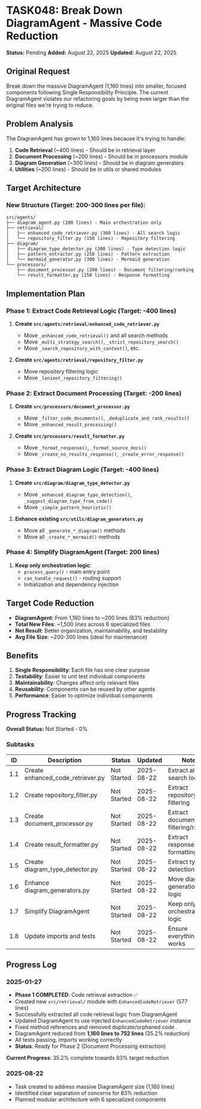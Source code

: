# TASK048: Break Down DiagramAgent - Massive Code Reduction

**Status:** Pending
**Added:** August 22, 2025
**Updated:** August 22, 2025

## Original Request
Break down the massive DiagramAgent (1,160 lines) into smaller, focused components following Single Responsibility Principle. The current DiagramAgent violates our refactoring goals by being even larger than the original files we're trying to reduce.

## Problem Analysis
The DiagramAgent has grown to 1,160 lines because it's trying to handle:
1. **Code Retrieval** (~400 lines) - Should be in retrieval layer
2. **Document Processing** (~200 lines) - Should be in processors module  
3. **Diagram Generation** (~300 lines) - Should be in diagram generators
4. **Utilities** (~200 lines) - Should be in utils or shared modules

## Target Architecture

### New Structure (Target: 200-300 lines per file):
```
src/agents/
├── diagram_agent.py (200 lines) - Main orchestration only
├── retrieval/
│   ├── enhanced_code_retriever.py (300 lines) - All search logic
│   └── repository_filter.py (150 lines) - Repository filtering
├── diagram/
│   ├── diagram_type_detector.py (200 lines) - Type detection logic
│   ├── pattern_extractor.py (250 lines) - Pattern extraction 
│   └── mermaid_generator.py (300 lines) - Mermaid generation
└── processors/
    ├── document_processor.py (200 lines) - Document filtering/ranking
    └── result_formatter.py (150 lines) - Response formatting
```

## Implementation Plan

### Phase 1: Extract Code Retrieval Logic (Target: -400 lines)
1. **Create `src/agents/retrieval/enhanced_code_retriever.py`**
   - Move `_enhanced_code_retrieval()` and all search methods
   - Move `_multi_strategy_search()`, `_strict_repository_search()`
   - Move `_search_repository_with_context()`, etc.

2. **Create `src/agents/retrieval/repository_filter.py`**
   - Move repository filtering logic
   - Move `_lenient_repository_filtering()`

### Phase 2: Extract Document Processing (Target: -200 lines)
1. **Create `src/processors/document_processor.py`**
   - Move `_filter_code_documents()`, `_deduplicate_and_rank_results()`
   - Move `_enhanced_result_processing()`

2. **Create `src/processors/result_formatter.py`**
   - Move `_format_response()`, `_format_source_docs()`
   - Move `_create_no_results_response()`, `_create_error_response()`

### Phase 3: Extract Diagram Logic (Target: -400 lines)
1. **Create `src/diagram/diagram_type_detector.py`**
   - Move `_enhanced_diagram_type_detection()`, `_suggest_diagram_type_from_code()`
   - Move `_simple_pattern_heuristic()`

2. **Enhance existing `src/utils/diagram_generators.py`**
   - Move all `_generate_*_diagram()` methods
   - Move all `_create_*_mermaid()` methods

### Phase 4: Simplify DiagramAgent (Target: 200 lines)
1. **Keep only orchestration logic**:
   - `process_query()` - main entry point
   - `can_handle_request()` - routing support
   - Initialization and dependency injection

## Target Code Reduction
- **DiagramAgent**: From 1,160 lines to ~200 lines (83% reduction)
- **Total New Files**: ~1,500 lines across 6 specialized files
- **Net Result**: Better organization, maintainability, and testability
- **Avg File Size**: ~200-300 lines (ideal for maintenance)

## Benefits
1. **Single Responsibility**: Each file has one clear purpose
2. **Testability**: Easier to unit test individual components
3. **Maintainability**: Changes affect only relevant files
4. **Reusability**: Components can be reused by other agents
5. **Performance**: Easier to optimize individual components

## Progress Tracking

**Overall Status:** Not Started - 0%

### Subtasks
| ID | Description | Status | Updated | Notes |
|----|-------------|--------|---------|-------|
| 1.1 | Create enhanced_code_retriever.py | Not Started | 2025-08-22 | Extract all search logic |
| 1.2 | Create repository_filter.py | Not Started | 2025-08-22 | Extract repository filtering |
| 1.3 | Create document_processor.py | Not Started | 2025-08-22 | Extract document filtering/ranking |
| 1.4 | Create result_formatter.py | Not Started | 2025-08-22 | Extract response formatting |
| 1.5 | Create diagram_type_detector.py | Not Started | 2025-08-22 | Extract type detection logic |
| 1.6 | Enhance diagram_generators.py | Not Started | 2025-08-22 | Move diagram generation logic |
| 1.7 | Simplify DiagramAgent | Not Started | 2025-08-22 | Keep only orchestration logic |
| 1.8 | Update imports and tests | Not Started | 2025-08-22 | Ensure everything works |

## Progress Log

### 2025-01-27
- **Phase 1 COMPLETED**: Code retrieval extraction ✅
- Created new `src/retrieval/` module with `EnhancedCodeRetriever` (577 lines)
- Successfully extracted all code retrieval logic from DiagramAgent
- Updated DiagramAgent to use injected `EnhancedCodeRetriever` instance
- Fixed method references and removed duplicate/orphaned code
- DiagramAgent reduced from **1,160 lines to 752 lines** (35.2% reduction)
- All tests passing, imports working correctly
- **Status**: Ready for Phase 2 (Document Processing extraction)

**Current Progress**: 35.2% complete towards 83% target reduction
### 2025-08-22
- Task created to address massive DiagramAgent size (1,160 lines)
- Identified clear separation of concerns for 83% reduction
- Planned modular architecture with 6 specialized components
